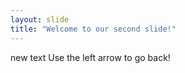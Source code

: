 ```yaml
---
layout: slide
title: "Welcome to our second slide!"
---
```

new text
Use the left arrow to go back!

